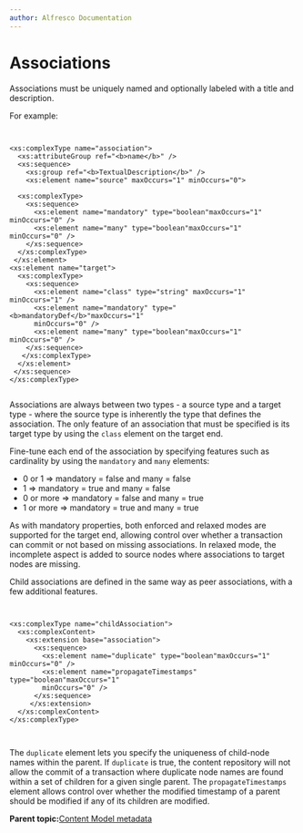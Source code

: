 ```yaml
---
author: Alfresco Documentation
---
```


# Associations

Associations must be uniquely named and optionally labeled with a title and description.

For example:

```

        
<xs:complexType name="association">
  <xs:attributeGroup ref="<b>name</b>" />
  <xs:sequence>
    <xs:group ref="<b>TextualDescription</b>" />
    <xs:element name="source" maxOccurs="1" minOccurs="0">
 
  <xs:complexType>
    <xs:sequence>
      <xs:element name="mandatory" type="boolean"maxOccurs="1" minOccurs="0" />
      <xs:element name="many" type="boolean"maxOccurs="1" minOccurs="0" />
    </xs:sequence>
  </xs:complexType>
 </xs:element>
<xs:element name="target">
  <xs:complexType>
    <xs:sequence>
      <xs:element name="class" type="string" maxOccurs="1" minOccurs="1" />
      <xs:element name="mandatory" type="<b>mandatoryDef</b>"maxOccurs="1"
      minOccurs="0" />
      <xs:element name="many" type="boolean"maxOccurs="1" minOccurs="0" />
    </xs:sequence>
   </xs:complexType>
  </xs:element>
 </xs:sequence>
</xs:complexType>


```

Associations are always between two types - a source type and a target type - where the source type is inherently the type that defines the association. The only feature of an association that must be specified is its target type by using the `class` element on the target end.

Fine-tune each end of the association by specifying features such as cardinality by using the `mandatory` and `many` elements:

-   0 or 1 =\> mandatory = false and many = false
-   1 =\> mandatory = true and many = false
-   0 or more =\> mandatory = false and many = true
-   1 or more =\> mandatory = true and many = true

As with mandatory properties, both enforced and relaxed modes are supported for the target end, allowing control over whether a transaction can commit or not based on missing associations. In relaxed mode, the incomplete aspect is added to source nodes where associations to target nodes are missing.

Child associations are defined in the same way as peer associations, with a few additional features.

```

        
<xs:complexType name="childAssociation">
  <xs:complexContent>
    <xs:extension base="association">
      <xs:sequence>
        <xs:element name="duplicate" type="boolean"maxOccurs="1" minOccurs="0" />
        <xs:element name="propagateTimestamps" type="boolean"maxOccurs="1"
        minOccurs="0" />
      </xs:sequence>
     </xs:extension>
  </xs:complexContent>
</xs:complexType>
      
      
```

The `duplicate` element lets you specify the uniqueness of child-node names within the parent. If `duplicate` is true, the content repository will not allow the commit of a transaction where duplicate node names are found within a set of children for a given single parent. The `propagateTimestamps` element allows control over whether the modified timestamp of a parent should be modified if any of its children are modified.

**Parent topic:**[Content Model metadata](../concepts/metadata-model-define.md)

